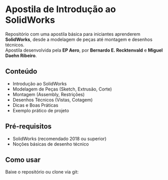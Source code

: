 # Apostila de Introdução ao SolidWorks

Repositório com uma apostila básica para iniciantes aprenderem **SolidWorks**, desde a modelagem de peças até montagem e desenhos técnicos.  
Apostila desenvolvida pela **EP Aero**, por **Bernardo E. Recktenvald** e **Miguel Daehn Ribeiro**.

## Conteúdo
- Introdução ao SolidWorks
- Modelagem de Peças (Sketch, Extrusão, Corte)
- Montagem (Assembly, Restrições)
- Desenhos Técnicos (Vistas, Cotagem)
- Dicas e Boas Práticas
- Exemplo prático de projeto

## Pré-requisitos
- SolidWorks (recomendado 2018 ou superior)
- Noções básicas de desenho técnico 

## Como usar
Baixe o repositório ou clone via git:

